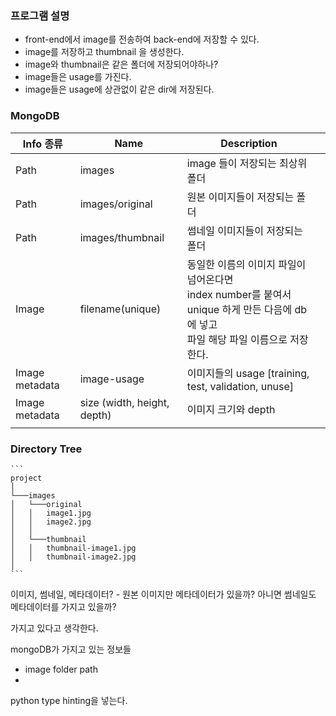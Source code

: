 ### 프로그램 설명

- front-end에서 image를 전송하여 back-end에 저장할 수 있다.
- image를 저장하고 thumbnail 을 생성한다.
- image와 thumbnail은 같은 폴더에 저장되어야하나?
- image들은 usage를 가진다.
- image들은 usage에 상관없이 같은 dir에 저장된다.

### MongoDB

| Info 종류      | Name                        | Description                                                  |      |
| -------------- | --------------------------- | ------------------------------------------------------------ | ---- |
| Path           | images                      | image 들이 저장되는 최상위 폴더                              |      |
| Path           | images/original             | 원본 이미지들이 저장되는 폴더                                |      |
| Path           | images/thumbnail            | 썸네일 이미지들이 저장되는 폴더                              |      |
| Image          | filename(unique)            | 동일한 이름의 이미지 파일이 넘어온다면 <br />index number를 붙여서 unique 하게 만든 다음에 db에 넣고<br />파일 해당 파일 이름으로 저장한다. |      |
| Image metadata | image-usage                 | 이미지들의 usage [training, test, validation, unuse]         |      |
| Image metadata | size (width, height, depth) | 이미지 크기와 depth                                          |      |
|                |                             |                                                              |      |



### Directory Tree

```
​```
project
│
└───images
│   └───original
│   │   image1.jpg
│   │   image2.jpg
│   │
│   └───thumbnail
│   │   thumbnail-image1.jpg
│   │   thumbnail-image2.jpg
│       
​```
```

이미지, 썸네일, 메타데이터? - 원본 이미지만 메타데이터가 있을까? 아니면 썸네일도 메타데이터를 가지고 있을까?

가지고 있다고 생각한다.

mongoDB가 가지고 있는 정보들

- image folder path
- 

python type hinting을 넣는다.